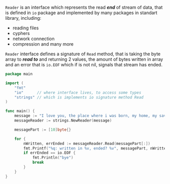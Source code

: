 `Reader` is an interface which represents the read **_end_** of stream of data, that is defined in `io` package and implemented by many packages in standart library, including:
- reading files
- cyphers
- network connection
- compression
and many more

`Reader` interface defines a signature of `Read` method, that is taking the byte array to **_read to_** and returning 2 values, the amount of bytes written in array and an error that is `io.EOF` which if is not nil, signals that stream has ended.  

```go
package main

import (
	"fmt"
	"io"      // where interface lives, to access some types
	"strings" // which is implements io signature method Read
)

func main() {
	message := "I love you, the place where i was born, my home, my saver.\n\nI'm sorry that so much people doesn't threat you right, hope we, people will find strength to change that, thank you for everything, Earth."
	messageReader := strings.NewReader(message)

	messagePart := [10]byte{}

	for {
		nWritten, errEnded := messageReader.Read(messagePart[:])
		fmt.Printf("%q: written in %v, ended? %v", messagePart, nWritten, errEnded)
		if errEnded == io.EOF {
			fmt.Println("bye")
			break
		}
	}
}

```
